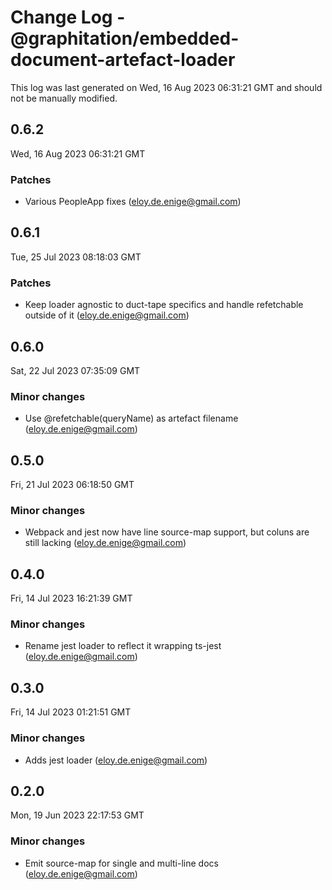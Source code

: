 # Change Log - @graphitation/embedded-document-artefact-loader

This log was last generated on Wed, 16 Aug 2023 06:31:21 GMT and should not be manually modified.

<!-- Start content -->

## 0.6.2

Wed, 16 Aug 2023 06:31:21 GMT

### Patches

- Various PeopleApp fixes (eloy.de.enige@gmail.com)

## 0.6.1

Tue, 25 Jul 2023 08:18:03 GMT

### Patches

- Keep loader agnostic to duct-tape specifics and handle refetchable outside of it (eloy.de.enige@gmail.com)

## 0.6.0

Sat, 22 Jul 2023 07:35:09 GMT

### Minor changes

- Use @refetchable(queryName) as artefact filename (eloy.de.enige@gmail.com)

## 0.5.0

Fri, 21 Jul 2023 06:18:50 GMT

### Minor changes

- Webpack and jest now have line source-map support, but coluns are still lacking (eloy.de.enige@gmail.com)

## 0.4.0

Fri, 14 Jul 2023 16:21:39 GMT

### Minor changes

- Rename jest loader to reflect it wrapping ts-jest (eloy.de.enige@gmail.com)

## 0.3.0

Fri, 14 Jul 2023 01:21:51 GMT

### Minor changes

- Adds jest loader (eloy.de.enige@gmail.com)

## 0.2.0

Mon, 19 Jun 2023 22:17:53 GMT

### Minor changes

- Emit source-map for single and multi-line docs (eloy.de.enige@gmail.com)
